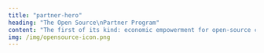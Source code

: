 ```yaml
---
title: "partner-hero"
heading: "The Open Source\nPartner Program"
content: "The first of its kind: economic empowerment for open-source companies through revenue sharing"
img: /img/opensource-icon.png
---
```


